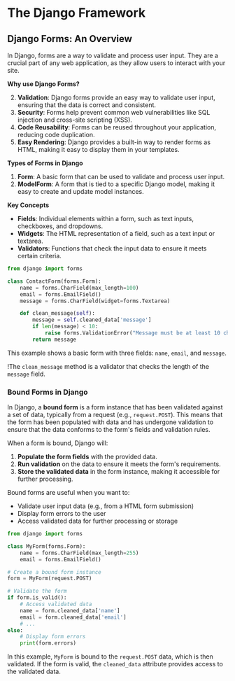 
# The Django Framework

## Django Forms: An Overview

In Django, forms are a way to validate and process user input. They are a crucial part of any web application, as they allow users to interact with your site.

**Why use Django Forms?**

2. **Validation**: Django forms provide an easy way to validate user input, ensuring that the data is correct and consistent.
3. **Security**: Forms help prevent common web vulnerabilities like SQL injection and cross-site scripting (XSS).
4. **Code Reusability**: Forms can be reused throughout your application, reducing code duplication.
5. **Easy Rendering**: Django provides a built-in way to render forms as HTML, making it easy to display them in your templates.

**Types of Forms in Django**

1. **Form**: A basic form that can be used to validate and process user input.
2. **ModelForm**: A form that is tied to a specific Django model, making it easy to create and update model instances.

**Key Concepts**

* **Fields**: Individual elements within a form, such as text inputs, checkboxes, and dropdowns.
* **Widgets**: The HTML representation of a field, such as a text input or textarea.
* **Validators**: Functions that check the input data to ensure it meets certain criteria.

```python
from django import forms

class ContactForm(forms.Form):
    name = forms.CharField(max_length=100)
    email = forms.EmailField()
    message = forms.CharField(widget=forms.Textarea)

    def clean_message(self):
        message = self.cleaned_data['message']
        if len(message) < 10:
            raise forms.ValidationError("Message must be at least 10 characters")
        return message
```

This example shows a basic form with three fields: `name`, `email`, and `message`.

!The `clean_message` method is a validator that checks the length of the `message` field.

### Bound Forms in Django

In Django, a **bound form** is a form instance that has been validated against a set of data, typically from a request (e.g., `request.POST`). This means that the form has been populated with data and has undergone validation to ensure that the data conforms to the form's fields and validation rules.

When a form is bound, Django will:

1. **Populate the form fields** with the provided data.
2. **Run validation** on the data to ensure it meets the form's requirements.
3. **Store the validated data** in the form instance, making it accessible for further processing.

Bound forms are useful when you want to:

* Validate user input data (e.g., from a HTML form submission)
* Display form errors to the user
* Access validated data for further processing or storage

```python
from django import forms

class MyForm(forms.Form):
    name = forms.CharField(max_length=255)
    email = forms.EmailField()

# Create a bound form instance
form = MyForm(request.POST)

# Validate the form
if form.is_valid():
    # Access validated data
    name = form.cleaned_data['name']
    email = form.cleaned_data['email']
    # ...
else:
    # Display form errors
    print(form.errors)
```

In this example, `MyForm` is bound to the `request.POST` data, which is then validated. If the form is valid, the `cleaned_data` attribute provides access to the validated data.
